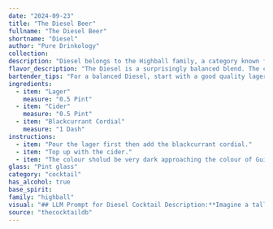 ```yaml
---
date: "2024-09-23"
title: "The Diesel Beer"
fullname: "The Diesel Beer"
shortname: "Diesel"
author: "Pure Drinkology"
collection:
description: "Diesel belongs to the Highball family, a category known for its simple, refreshing blends of spirits and mixers. This particular concoction, likely originating in the UK, takes inspiration from the classic shandy (beer and lemonade) with a twist, substituting cider for lemonade and adding blackcurrant cordial for a tart, fruity complexity. "
flavor_description: "The Diesel is a surprisingly balanced blend. The crisp lager provides a clean, malty base, while the cider adds a touch of sweetness and fruitiness. The blackcurrant cordial then takes center stage, offering a burst of tart, dark berry flavor. It's a refreshing and slightly tart cocktail, perfect for a hot day or a casual gathering. "
bartender_tips: "For a balanced Diesel, start with a good quality lager.  Use a high-quality blackcurrant cordial, as its flavor will be prominent.  Don't be afraid to adjust the cider ratio to your taste.  A splash of lemon juice adds brightness, and a blackcurrant garnish adds a touch of elegance.  Chill all ingredients before mixing to ensure a refreshing drink. "
ingredients:
  - item: "Lager"
    measure: "0.5 Pint"
  - item: "Cider"
    measure: "0.5 Pint"
  - item: "Blackcurrant Cordial"
    measure: "1 Dash"
instructions:
  - item: "Pour the lager first then add the blackcurrant cordial."
  - item: "Top up with the cider."
  - item: "The colour sholud be very dark approaching the colour of Guiness."
glass: "Pint glass"
category: "cocktail"
has_alcohol: true
base_spirit:
family: "highball"
visual: "## LLM Prompt for Diesel Cocktail Description:**Imagine a tall glass filled with a dark, almost black liquid, swirling with hints of amber. The liquid is topped with a frothy head, reminiscent of a dark beer, but with a subtle blush of purple at the edges.  Tiny bubbles rise from the depths, like wisps of smoke. This is the Diesel cocktail. Describe the visual appeal of this cocktail, using imagery that evokes its dark, brooding, but subtly sweet and complex nature.** **Bonus:** Include sensory details like the scent of the cocktail, the feeling of the glass in your hand, and the sound of the ice clinking as you sip. "
source: "thecocktaildb"
---
```


